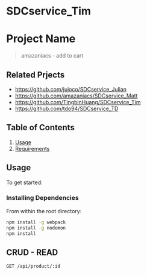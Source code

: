 # SDCservice_Tim

# Project Name 

> amazaniacs - add to cart 

## Related Prjects 

  - https://github.com/jujoco/SDCservice_Julian
  - https://github.com/amazaniacs/SDCservice_Matt
  - https://github.com/TingbinHuang/SDCservice_Tim
  - https://github.com/tdo94/SDCservice_TD

## Table of Contents

1. [Usage](#Usage)
2. [Requirements](#requirements)

## Usage 

To get started: 

### Installing Dependencies

From within the root directory:

```sh
npm install -g webpack
npm install -g nodemon
npm install
```

## CRUD - READ 
```sh
GET /api/product/:id  
```






